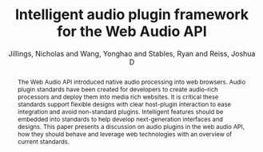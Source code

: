 --- 
title: "Intelligent audio plugin framework for the Web Audio API" 
abstract: "The Web Audio API introduced native audio processing into web browsers. Audio plugin standards have been created for developers to create audio-rich processors and deploy them into media rich websites. It is critical these standards support flexible designs with clear host-plugin interaction to ease integration and avoid non-standard plugins. Intelligent features should be embedded into standards to help develop next-generation interfaces and designs. This paper presents a discussion on audio plugins in the web audio API, how they should behave and leverage web technologies with an overview of current standards." 
address: "London" 
author: "Jillings, Nicholas and Wang, Yonghao and Stables, Ryan and Reiss, Joshua D"
webAuthor: "Nicholas Jillings, Yonghao Wang, Ryan Stables, Joshua D Reiss" 
booktitle: "Proceedings of the International Web Audio Conference" 
editor: "Thalmann, Florian and Ewert, Sebastian" 
month: "August"
pages: "" 
publisher: "Queen Mary University of London" 
series: "WAC '17"
track: "Talk"  
year: "2017" 
id: "2017_EA_38" 
tags: year2017
media: https://youtu.be/OpUeyRRPpCo?t=2878 
pdflink: /_data/papers/pdf/2017/2017_38.pdf
ISSN: 2663-5844
---